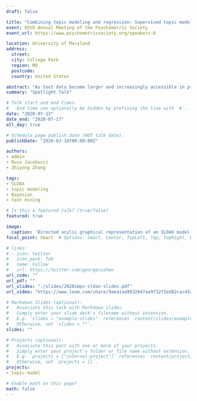 ```yaml
---
draft: false

title: "Combining topic modeling and regression: Supervised topic modeling with covariates"
event: 85th Annual Meeting of the Psychometric Society
event_url: https://www.psychometricsociety.org/speakers-0

location: University of Maryland
address:
  street:
  city: College Park
  region: MD
  postcode:
  country: United States

abstract: "As text data become larger and increasingly accessible in psychological research, the need for appropriate statistical models has grown. One statistical framework, topic modeling, models patterns of word co-occurrences using discrete latent topics. Unsupervised topic models such as Latent Dirichlet Allocation (Blei, Ng, & Jordan, 2003) are typically used to estimate topic proportions as a summary of the text (e.g., to understand the content of survey responses). In psychology, it is common to use these estimated topic proportions as regression predictors in a two-stage approach. However, it is well-known (e.g., in the factor analysis literature) that such a two-stage procedure can be problematic. We propose a novel extension of the supervised topic model (Blei & McAuliffe, 2008) that jointly estimates a topic model and a regression model that incorporates both the latent topics and other covariates as predictors. Our model, Supervised Latent Dirichlet Allocation with Covariates (SLDAX), can be fit in a single stage rather than two stages, allows for evaluation of the incremental validity of the topics given other established measures (and vice versa), and models relationships between the topics and the outcome. To estimate the SLDAX model, we derived a Gibbs sampling algorithm and developed an accompanying R package, psychtm, that implements SLDAX. Performance of the model for different data characteristics was evaluated in a simulation study. We demonstrate the application of SLDAX on an empirical data set."
summary: "Spotlight Talk"

# Talk start and end times.
#   End time can optionally be hidden by prefixing the line with `#`.
date: "2020-07-13"
date_end: "2020-07-17"
all_day: true

# Schedule page publish date (NOT talk date).
publishDate: "2020-03-16T00:00:00Z"

authors:
- admin
- Ross Jacobucci
- Zhiyong Zhang

tags:
- SLDAX
- topic modeling
- Bayesian
- text mining

# Is this a featured talk? (true/false)
featured: true

image:
  caption: 'Directed acylic graphical representation of an SLDAX model with a Gaussian outcome.'
focal_point: Smart  # Options: Smart, Center, TopLeft, Top, TopRight, Left, Right, BottomLeft, Bottom, BottomRight

# links:
# - icon: twitter
#   icon_pack: fab
#   name: Follow
#   url: https://twitter.com/georgecushen
url_code: ""
url_pdf: ""
url_slides: "./slides/2020imps-sldax-slides.pdf"
url_video: "https://www.loom.com/share/9aea1aa9832047aa9f32f2ed82cac45a"

# Markdown Slides (optional).
#   Associate this talk with Markdown slides.
#   Simply enter your slide deck's filename without extension.
#   E.g. `slides = "example-slides"` references `content/slides/example-slides.md`.
#   Otherwise, set `slides = ""`.
slides: ""

# Projects (optional).
#   Associate this post with one or more of your projects.
#   Simply enter your project's folder or file name without extension.
#   E.g. `projects = ["internal-project"]` references `content/project/deep-learning/index.md`.
#   Otherwise, set `projects = []`.
projects:
- topic-model

# Enable math on this page?
math: false
---
```

